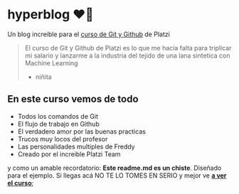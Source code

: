 # hyperblog  ❤️‍🔥
Un blog increible para el [curso de Git y Github](https://github.com/thekeneth0212/hyperblog) de Platzi
>El curso de Git y Github de Platzi es lo que me hacia falta para triplicar mi salario y lanzarme a la industria del tejido de una lana sintetica con Machine Learning 
> - niñita

## En este curso vemos de todo 
* Todos los comandos de Git
* El flujo de trabajo en Github
* El verdadero amor por las buenas practicas
* Trucos muy locos del profesor
* Las personalidades multiples de Freddy
* Creado por el increible Platzi Team

y como un amable recordatorio: **Este readme.md es un chiste**. Diseñado para el ejemplo. Si llegas acá NO TE LO TOMES EN SERIO y mejor ve [**a ver el curso**]("https://github.com/thekeneth0212/hyperblog");